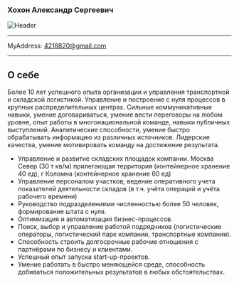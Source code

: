  
### Хохон Александр Сергеевич
![Header](https://github.com/asx999/asx999/blob/master/img/IMG_0649.jpg) 
           
-------------------     ----------------------------
MyAddress:                4218820@gmail.com
-------------------     ----------------------------

**О себе**
----------
 Более 10 лет успешного опыта организации и управления транспортной и складской логистикой.
Управление и построение с нуля процессов в крупных распределительных центрах.
Сильные коммуникативные навыки, умение договариваться, умение вести переговоры на любом уровне, опыт работы в многонациональной команде, навыки публичных выступлений.
Аналитические способности, умение быстро обрабатывать информацию из различных источников.
Лидерские качества, умение мотивировать команду на достижение результата.

* Управление и развитие складских площадок компании. Москва Север (30 т кв/м) прилегающая территория (контейнерное хранение 40 ед), г Коломна (контейнерное хранение 60 ед)
* Управление персоналом участков; ведение оперативного учета показателей деятельности складов (в т.ч.  учёта операций и учёта рабочего времени)
* Руководство подразделениями численностью более 50 человек, формирование штата с нуля.
* Оптимизация и автоматизация бизнес-процессов.
* Поиск, выбор и управление работой подрядчиков (логистические операторы, логистический парк компании, транспортные компании).
* Способность строить долгосрочные рабочие отношения с партнёрами по бизнесу и клиентами.
* Успешный опыт запуска start-up-проектов.
* Умение работать в быстро меняющейся среде, способность добиваться положительных результатов в любых обстоятельствах.
